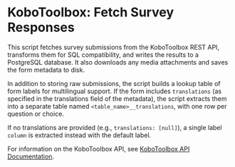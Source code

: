 # KoboToolbox: Fetch Survey Responses

This script fetches survey submissions from the KoboToolbox REST API, transforms them for SQL compatibility, and writes the results to a PostgreSQL database. It also downloads any media attachments and saves the form metadata to disk.

In addition to storing raw submissions, the script builds a lookup table of form labels for multilingual support. If the form includes `translations` (as specified in the translations field of the metadata), the script extracts them into a separate table named `<table_name>__translations`, with one row per question or choice.

If no translations are provided (e.g., `translations: [null]`), a single label `column` is extracted instead with the default label.

For information on the KoboToolbox API, see [KoboToolbox API Documentation](https://support.kobotoolbox.org/api.html).